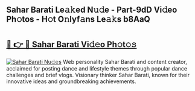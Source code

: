 ## Sahar Barati Le𝚊𝚔ed N𝚞𝚍e - Part-9dD Vi𝚍eo Ph𝚘tos - H𝚘t O𝚗lyf𝚊ns Le𝚊𝚔s b8AaQ

# <h2><a href="http://hf5dwp.feru.top/?c=Sahar+Barati">🔗 👉 🔴 Sahar Barati Vi𝚍𝚎o Ph𝚘t𝚘𝚜</a></h2>

[![Sahar Barati Nu𝚍𝚎s](https://i.imgur.com/0TWrTi3.gif)](http://hf5dwp.feru.top/?c=Sahar+Barati)
Web personality Sahar Barati and content creator, acclaimed for posting dance and lifestyle themes through popular dance challenges and brief vlogs. Visionary thinker Sahar Barati, known for their innovative ideas and groundbreaking achievements. 
